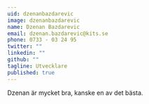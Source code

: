 ```yaml
---
uid: dzenanbazdarevic
image: dzenanbazdarevic
name: Dzenan Bazdarevic
email: dzenan.bazdarevic@kits.se
phone: 0733 - 03 24 95
twitter: ""
linkedin: ""
github: ""
tagline: Utvecklare
published: true
---
```


Dzenan är mycket bra, kanske en av det bästa.
